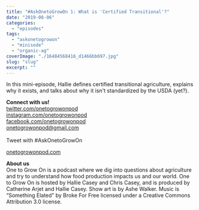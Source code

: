 ```yaml
---
title: "#AskOnetoGrowOn 1: What is 'Certified Transitional'?"
date: "2019-08-06"
categories: 
  - "episodes"
tags: 
  - "askonetogrowon"
  - "minisode"
  - "organic-ag"
coverImage: "./16484568416_d1466bb697.jpg"
slug: "slug"
excerpt: ""
---
```


In this mini-episode, Hallie defines certified transitional agriculture, explains why it exists, and talks about why it isn't standardized by the USDA (yet?).

**Connect with us!**  
[twitter.com/onetogrowonpod](http://twitter.com/onetogrowonpod)  
[instagram.com/onetogrowonpod  
](http://instagram.com/onetogrowonpod)[facebook.com/onetogrowonpod  
](http://facebook.com/onetogrowonpod)[onetogrowonpod@gmail.com  
](mailto:onetogrowonpod@gmail.com)  
Tweet with #AskOnetoGrowOn

[onetogrowonpod.com](http://onetogrowonpod.com/)

**About us**  
One to Grow On is a podcast where we dig into questions about agriculture and try to understand how food production impacts us and our world. One to Grow On is hosted by Hallie Casey and Chris Casey, and is produced by Catherine Arjet and Hallie Casey. Show art is by Ashe Walker. Music is “Something Elated” by Broke For Free licensed under a Creative Commons Attribution 3.0 license.

